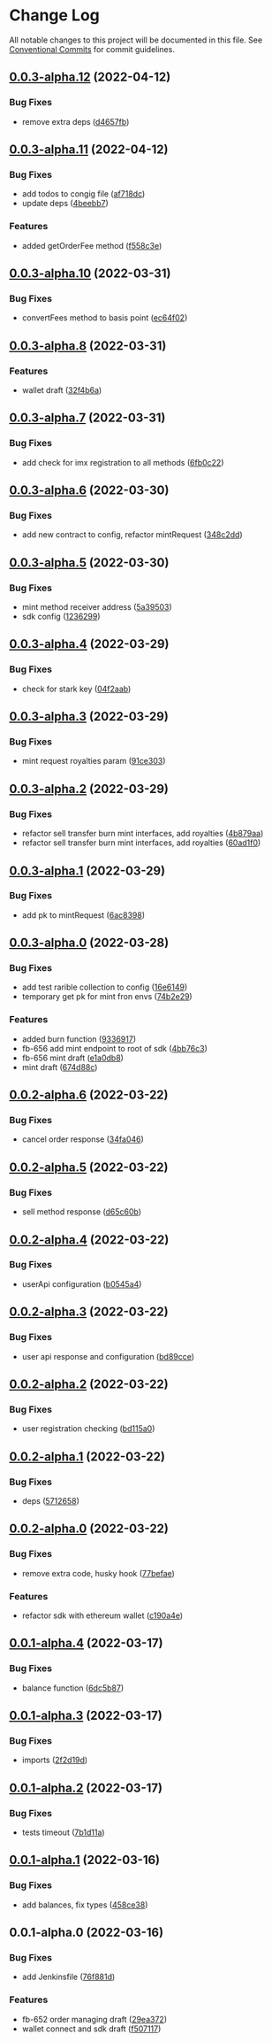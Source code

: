 # Change Log

All notable changes to this project will be documented in this file.
See [Conventional Commits](https://conventionalcommits.org) for commit guidelines.

## [0.0.3-alpha.12](https://github.com/rarible/immutable-x-sdk/compare/v0.0.3-alpha.11...v0.0.3-alpha.12) (2022-04-12)


### Bug Fixes

* remove extra deps ([d4657fb](https://github.com/rarible/immutable-x-sdk/commit/d4657fb6006398f20b33290beec4e182ae893bed))





## [0.0.3-alpha.11](https://github.com/rarible/immutable-x-sdk/compare/v0.0.3-alpha.10...v0.0.3-alpha.11) (2022-04-12)


### Bug Fixes

* add todos to congig file ([af718dc](https://github.com/rarible/immutable-x-sdk/commit/af718dc9a87c44f5c03013954b08fa25d44c5147))
* update deps ([4beebb7](https://github.com/rarible/immutable-x-sdk/commit/4beebb7a049889e22ba065b832be87036c98aac9))


### Features

* added getOrderFee method ([f558c3e](https://github.com/rarible/immutable-x-sdk/commit/f558c3e1a32d418aa42d9c97d2005315ce48623a))





## [0.0.3-alpha.10](https://github.com/rarible/immutable-x-sdk/compare/v0.0.3-alpha.9...v0.0.3-alpha.10) (2022-03-31)


### Bug Fixes

* convertFees method to basis point ([ec64f02](https://github.com/rarible/immutable-x-sdk/commit/ec64f02c4e866a472d927a11bcb485fdf37cc51f))





## [0.0.3-alpha.8](https://github.com/rarible/immutable-x-sdk/compare/v0.0.3-alpha.7...v0.0.3-alpha.8) (2022-03-31)


### Features

* wallet draft ([32f4b6a](https://github.com/rarible/immutable-x-sdk/commit/32f4b6ae170d475b4209ea2bffe1ac5873e41791))





## [0.0.3-alpha.7](https://github.com/compare/v0.0.3-alpha.6...v0.0.3-alpha.7) (2022-03-31)


### Bug Fixes

* add check for imx registration to all methods ([6fb0c22](https://github.com/commit/6fb0c2287788fea5a3b45de8ffbfec38835fb670))





## [0.0.3-alpha.6](https://github.com/compare/v0.0.3-alpha.5...v0.0.3-alpha.6) (2022-03-30)


### Bug Fixes

* add new contract to config, refactor mintRequest ([348c2dd](https://github.com/commit/348c2ddc6f846a7d535e009b84b6ac071bf8c4ce))





## [0.0.3-alpha.5](https://github.com/compare/v0.0.3-alpha.4...v0.0.3-alpha.5) (2022-03-30)


### Bug Fixes

* mint method receiver address ([5a39503](https://github.com/commit/5a395036abea77b682d59202a6049d3186013687))
* sdk config ([1236299](https://github.com/commit/12362998b48ce088cae04d3abb0c1563e6de1b84))





## [0.0.3-alpha.4](https://github.com/compare/v0.0.3-alpha.3...v0.0.3-alpha.4) (2022-03-29)


### Bug Fixes

* check for stark key ([04f2aab](https://github.com/commit/04f2aab050fcc30f320e1e5528286182419f4967))





## [0.0.3-alpha.3](https://github.com/compare/v0.0.3-alpha.2...v0.0.3-alpha.3) (2022-03-29)


### Bug Fixes

* mint request royalties param ([91ce303](https://github.com/commit/91ce30301994c73dc09de380663f2e5b74c0adc3))





## [0.0.3-alpha.2](https://github.com/compare/v0.0.3-alpha.1...v0.0.3-alpha.2) (2022-03-29)


### Bug Fixes

* refactor sell transfer burn mint interfaces, add royalties ([4b879aa](https://github.com/commit/4b879aa1785d0f91c0d3f4c5791a026745630afc))
* refactor sell transfer burn mint interfaces, add royalties ([60ad1f0](https://github.com/commit/60ad1f03ecb0cae364d9d4fb32a874ff9a09c432))





## [0.0.3-alpha.1](https://github.com/compare/v0.0.3-alpha.0...v0.0.3-alpha.1) (2022-03-29)


### Bug Fixes

* add pk to mintRequest ([6ac8398](https://github.com/commit/6ac83988d63d4db506ac13f1567d5134278c98bf))





## [0.0.3-alpha.0](https://github.com/compare/v0.0.2-alpha.6...v0.0.3-alpha.0) (2022-03-28)


### Bug Fixes

* add test rarible collection to config ([16e6149](https://github.com/commit/16e614979edf4e6ff30f2c36d55fb09bff776eac))
* temporary get pk for mint fron envs ([74b2e29](https://github.com/commit/74b2e297900c572b472033d7a6f6a1eabd145d4b))


### Features

* added burn function ([9336917](https://github.com/commit/9336917a90aeb51e3dab099709dc04e43d89df2d))
* fb-656 add mint endpoint to root of sdk ([4bb76c3](https://github.com/commit/4bb76c3782ad19eaf3ebef1ebb0417e3dd2db350))
* fb-656 mint draft ([e1a0db8](https://github.com/commit/e1a0db80d13190904c17d014b9e423c360f7422f))
* mint draft ([674d88c](https://github.com/commit/674d88cc890bb36929a2d86cbd3fd24472aaf63a))





## [0.0.2-alpha.6](https://github.com/compare/v0.0.2-alpha.5...v0.0.2-alpha.6) (2022-03-22)


### Bug Fixes

* cancel order response ([34fa046](https://github.com/commit/34fa0462107a49052db304d77347a616d8263b1e))





## [0.0.2-alpha.5](https://github.com/compare/v0.0.2-alpha.4...v0.0.2-alpha.5) (2022-03-22)


### Bug Fixes

* sell method response ([d65c60b](https://github.com/commit/d65c60bf60463e93b0e4f8f398072a9c5b37e8a0))





## [0.0.2-alpha.4](https://github.com/compare/v0.0.2-alpha.3...v0.0.2-alpha.4) (2022-03-22)


### Bug Fixes

* userApi configuration ([b0545a4](https://github.com/commit/b0545a4e8ad821bfd7d8dfe7557fd92ea54865f5))





## [0.0.2-alpha.3](https://github.com/compare/v0.0.2-alpha.2...v0.0.2-alpha.3) (2022-03-22)


### Bug Fixes

* user api response and configuration ([bd89cce](https://github.com/commit/bd89cce5fc0e887fd93c471cca016ddfd82cf8ce))





## [0.0.2-alpha.2](https://github.com/compare/v0.0.2-alpha.1...v0.0.2-alpha.2) (2022-03-22)


### Bug Fixes

* user registration checking ([bd115a0](https://github.com/commit/bd115a0796c3019430f3158c9d38ba2cf9f59a3f))





## [0.0.2-alpha.1](https://github.com/compare/v0.0.2-alpha.0...v0.0.2-alpha.1) (2022-03-22)


### Bug Fixes

* deps ([5712658](https://github.com/commit/57126584346b9aeee934007b1e58fdb6477acb54))





## [0.0.2-alpha.0](https://github.com/compare/v0.0.1-alpha.4...v0.0.2-alpha.0) (2022-03-22)


### Bug Fixes

* remove extra code, husky hook ([77befae](https://github.com/commit/77befae2c8d4b9999bb90eb28649afdbd220edc4))


### Features

* refactor sdk with ethereum wallet ([c190a4e](https://github.com/commit/c190a4e7ea6ad4d2b0b15215b8d99e0871416cb5))





## [0.0.1-alpha.4](https://github.com/compare/v0.0.1-alpha.3...v0.0.1-alpha.4) (2022-03-17)


### Bug Fixes

* balance function ([6dc5b87](https://github.com/commit/6dc5b87f729e92ad269d5b3456ec061f63fc1a55))





## [0.0.1-alpha.3](https://github.com/compare/v0.0.1-alpha.2...v0.0.1-alpha.3) (2022-03-17)


### Bug Fixes

* imports ([2f2d19d](https://github.com/commit/2f2d19dbc7f42d65ea04a1aa31afda60b15d222c))





## [0.0.1-alpha.2](https://github.com/compare/v0.0.1-alpha.1...v0.0.1-alpha.2) (2022-03-17)


### Bug Fixes

* tests timeout ([7b1d11a](https://github.com/commit/7b1d11aea25ef6b6b8f845df07b24bd19c83ba16))





## [0.0.1-alpha.1](https://github.com/compare/v0.0.1-alpha.0...v0.0.1-alpha.1) (2022-03-16)


### Bug Fixes

* add balances, fix types ([458ce38](https://github.com/commit/458ce38af579320a0be2b910e0fa77ccd3aa9f4a))





## 0.0.1-alpha.0 (2022-03-16)


### Bug Fixes

* add Jenkinsfile ([76f881d](https://github.com/commit/76f881d855b39867c957a80d4c1395df48de5a63))


### Features

* fb-652 order managing draft ([29ea372](https://github.com/commit/29ea3723a69d6d5c53b20078c69ab6c442c57328))
* wallet connect and sdk draft ([f507117](https://github.com/commit/f507117ebb2922bbca40c97dd5cc28023c5adfc1))
